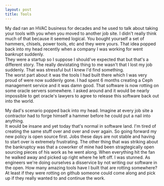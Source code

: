 ```yaml
---
layout: post
title: Tools
---
```


My dad ran an HVAC business for decades and he used to talk about taking your
tools with you when you moved to another job site.  I didn't really think
much of that because it seemed logical.  You bought yourself a set of hammers,
chisels, power tools, etc and they were yours.  That idea popped back into
my head recently when a company I was working for went bankrupt suddenly.  
They were a startup so I suppose I should've expected that but that's a 
different story.  The really devistating thing to me wasn't that I lost
my job suddenly.  That was stressful but I knew I'd find something.  
The worst part about it was the tools I had built there which I was 
very proud of were now suddenly gone.  I had spent 6 months creating
a Ceph management service and it was damn good.  That software is now
rotting on some oracle servers somewhere.  I asked around and it would
be nearly impossible to get oracle's lawyers to agree to release this
software back out into the world.  

My dad's scenario popped back into my head.  Imagine at every job site 
a contractor had to forge himself a hammer before he could 
put a nail into anything.  
It would be insane and yet today that's normal in software land.  I'm tired of
creating the same stuff over and over and over again.  So going forward
my new policy is open source first.  Jobs these days are not stable and
having to start over is extremely frustrating.  The other thing that 
was striking about the bankruptcy was that a coworker of mine had been
stragtegically open sourcing pieces of his work as he went along.  When
everything hit the fan he walked away and picked up right where he left
off.  I was stunned.  As engineers we're doing ourselves a disservice 
by not writing our software in the open.  How many amazing tools have
I built that are rotting somewhere?  At least if they were rotting on 
github someone could come along and pick up if they really wanted to 
and continue the work.  
